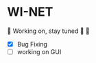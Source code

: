 # WI-NET


:construction: Working on, stay tuned :loudspeaker: :construction:

- [x] Bug Fixing <br/>
- [ ] working on GUI
